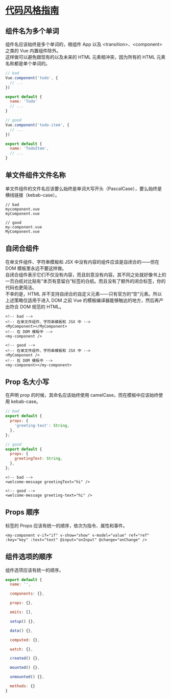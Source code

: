 # [代码风格指南](https://v2.cn.vuejs.org/v2/style-guide/ '风格指南')

## 组件名为多个单词

组件名应该始终是多个单词的，根组件 App 以及 \<transition\>、\<component\> 之类的 Vue 内置组件除外。  
这样做可以避免跟现有的以及未来的 HTML 元素相冲突，因为所有的 HTML 元素名称都是单个单词的。

```javascript
// bad
Vue.component('todo', {
  // ...
})

export default {
  name: 'Todo'
  // ...
}

// good
Vue.component('todo-item', {
  // ...
})

export default {
  name: 'TodoItem',
  // ...
}
```

## 单文件组件文件名称

单文件组件的文件名应该要么始终是单词大写开头（PascalCase），要么始终是横线链接（kebab-case）。

```
// bad
mycomponent.vue
myComponent.vue

// good
my-component.vue
MyComponent.vue
```

## 自闭合组件

在单文件组件、字符串模板和 JSX 中没有内容的组件应该是自闭合的——但在 DOM 模板里永远不要这样做。  
自闭合组件表示它们不仅没有内容，而且刻意没有内容。其不同之处就好像书上的一页白纸对比贴有“本页有意留白”标签的白纸。而且没有了额外的闭合标签，你的代码也更简洁。  
不幸的是，HTML 并不支持自闭合的自定义元素——只有官方的“空”元素。所以上述策略仅适用于进入 DOM 之前 Vue 的模板编译器能够触达的地方，然后再产出符合 DOM 规范的 HTML。

```vue
<!-- bad -->
<!-- 在单文件组件、字符串模板和 JSX 中 -->
<MyComponent></MyComponent>
<!-- 在 DOM 模板中 -->
<my-component />

<!-- good -->
<!-- 在单文件组件、字符串模板和 JSX 中 -->
<MyComponent />
<!-- 在 DOM 模板中 -->
<my-component></my-component>
```

## Prop 名大小写

在声明 prop 的时候，其命名应该始终使用 camelCase，而在模板中应该始终使用 kebab-case。

```javascript
// bad
export default {
  props: {
    'greeting-text': String,
  },
};

// good
export default {
  props: {
    greetingText: String,
  },
};
```

```vue
<!-- bad -->
<welcome-message greetingText="hi" />

<!-- good -->
<welcome-message greeting-text="hi" />
```

## Props 顺序

标签的 Props 应该有统一的顺序，依次为指令、属性和事件。

```vue
<my-component v-if="if" v-show="show" v-model="value" ref="ref" :key="key" :text="text" @input="onInput" @change="onChange" />
```

## 组件选项的顺序

组件选项应该有统一的顺序。

```javascript
export default {
  name: '',

  components: {},

  props: {},

  emits: [],

  setup() {},

  data() {},

  computed: {},

  watch: {},

  created() {},

  mounted() {},

  unmounted() {},

  methods: {}
}
```
